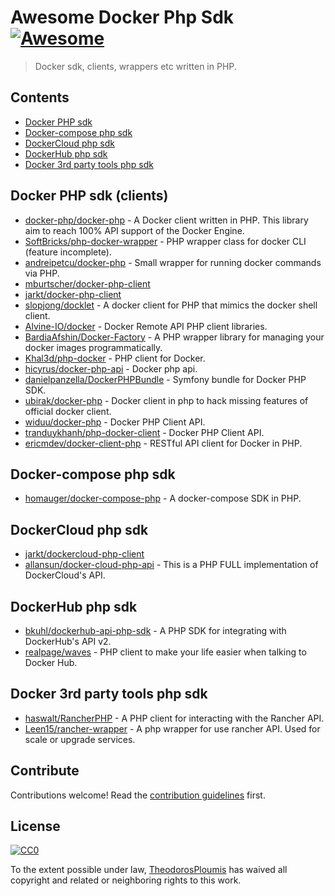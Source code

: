 # Awesome Docker Php Sdk [![Awesome](https://cdn.rawgit.com/sindresorhus/awesome/d7305f38d29fed78fa85652e3a63e154dd8e8829/media/badge.svg)](https://github.com/sindresorhus/awesome)

> Docker sdk, clients, wrappers etc written in PHP.


## Contents

- [Docker PHP sdk](#docker-php-sdk)
- [Docker-compose php sdk](#docker-compose-php-sdk)
- [DockerCloud php sdk](#dockercloud-php-sdk)
- [DockerHub php sdk](#dockerhub-php-sdk)
- [Docker 3rd party tools php sdk](#docker-3rd-party-tools-php-sdk)


## Docker PHP sdk (clients)

- [docker-php/docker-php](https://github.com/docker-php/docker-php) - A Docker client written in PHP. This library aim to reach 100% API support of the Docker Engine.
- [SoftBricks/php-docker-wrapper](https://github.com/SoftBricks/php-docker-wrapper) - PHP wrapper class for docker CLI (feature incomplete).
- [andreipetcu/docker-php](https://github.com/andreipetcu/docker-php) - Small wrapper for running docker commands via PHP.
- [mburtscher/docker-php-client](https://github.com/mburtscher/docker-php-client)
- [jarkt/docker-php-client](https://github.com/jarkt/docker-php-client)
- [slopjong/docklet](https://github.com/slopjong/docklet) - A docker client for PHP that mimics the docker shell client.
- [Alvine-IO/docker](https://github.com/Alvine-IO/docker) - Docker Remote API PHP client libraries.
- [BardiaAfshin/Docker-Factory](https://github.com/BardiaAfshin/Docker-Factory) - A PHP wrapper library for managing your docker images programmatically.
- [Khal3d/php-docker](https://github.com/Khal3d/php-docker) - PHP client for Docker.
- [hicyrus/docker-php-api](https://github.com/hicyrus/docker-php-api) - Docker php api.
- [danielpanzella/DockerPHPBundle](https://github.com/danielpanzella/DockerPHPBundle) - Symfony bundle for Docker PHP SDK.
- [ubirak/docker-php](https://github.com/ubirak/docker-php) - Docker client in php to hack missing features of official docker client.
- [widuu/docker-php](https://github.com/widuu/docker-php) - Docker PHP Client API.
- [tranduykhanh/php-docker-client](https://github.com/tranduykhanh/php-docker-client) - Docker PHP Client API.
- [ericmdev/docker-client-php](https://github.com/ericmdev/docker-client-php) - RESTful API client for Docker in PHP.


## Docker-compose php sdk

- [homauger/docker-compose-php](https://github.com/omauger/docker-compose-php)  - A docker-compose SDK in PHP.


## DockerCloud php sdk

- [jarkt/dockercloud-php-client](https://github.com/jarkt/dockercloud-php-client)
- [allansun/docker-cloud-php-api](https://github.com/allansun/docker-cloud-php-api) - This is a PHP FULL implementation of DockerCloud's API.


## DockerHub php sdk

- [bkuhl/dockerhub-api-php-sdk](https://github.com/bkuhl/dockerhub-api-php-sdk) - A PHP SDK for integrating with DockerHub's API v2.
- [realpage/waves](https://github.com/realpage/waves) - PHP client to make your life easier when talking to Docker Hub.


## Docker 3rd party tools php sdk

- [haswalt/RancherPHP](https://github.com/haswalt/RancherPHP) - A PHP client for interacting with the Rancher API.
- [Leen15/rancher-wrapper](https://github.com/Leen15/rancher-wrapper) - A php wrapper for use rancher API. Used for scale or upgrade services.


## Contribute

Contributions welcome! Read the [contribution guidelines](contributing.md) first.


## License

[![CC0](http://mirrors.creativecommons.org/presskit/buttons/88x31/svg/cc-zero.svg)](http://creativecommons.org/publicdomain/zero/1.0)

To the extent possible under law, [TheodorosPloumis](https://github.com/theodorosploumis) has waived all copyright and related or neighboring rights to this work.

